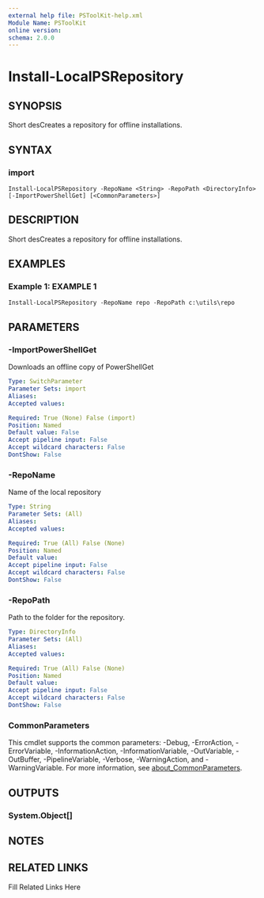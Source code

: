 ```yaml
---
external help file: PSToolKit-help.xml
Module Name: PSToolKit
online version: 
schema: 2.0.0
---
```


# Install-LocalPSRepository

## SYNOPSIS

Short desCreates a repository for offline installations.

## SYNTAX

### import

```
Install-LocalPSRepository -RepoName <String> -RepoPath <DirectoryInfo> [-ImportPowerShellGet] [<CommonParameters>]
```

## DESCRIPTION

Short desCreates a repository for offline installations.


## EXAMPLES

### Example 1: EXAMPLE 1

```
Install-LocalPSRepository -RepoName repo -RepoPath c:\utils\repo
```








## PARAMETERS

### -ImportPowerShellGet

Downloads an offline copy of PowerShellGet

```yaml
Type: SwitchParameter
Parameter Sets: import
Aliases: 
Accepted values: 

Required: True (None) False (import)
Position: Named
Default value: False
Accept pipeline input: False
Accept wildcard characters: False
DontShow: False
```

### -RepoName

Name of the local repository

```yaml
Type: String
Parameter Sets: (All)
Aliases: 
Accepted values: 

Required: True (All) False (None)
Position: Named
Default value: 
Accept pipeline input: False
Accept wildcard characters: False
DontShow: False
```

### -RepoPath

Path to the folder for the repository.

```yaml
Type: DirectoryInfo
Parameter Sets: (All)
Aliases: 
Accepted values: 

Required: True (All) False (None)
Position: Named
Default value: 
Accept pipeline input: False
Accept wildcard characters: False
DontShow: False
```


### CommonParameters

This cmdlet supports the common parameters: -Debug, -ErrorAction, -ErrorVariable, -InformationAction, -InformationVariable, -OutVariable, -OutBuffer, -PipelineVariable, -Verbose, -WarningAction, and -WarningVariable. For more information, see [about_CommonParameters](http://go.microsoft.com/fwlink/?LinkID=113216).

## OUTPUTS

### System.Object[]


## NOTES



## RELATED LINKS

Fill Related Links Here

